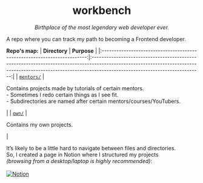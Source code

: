 <h1 align="center">workbench</h1>
<p align="center"><i>Birthplace of the most legendary web developer ever.</i></p>

<p>A repo where you can track my path to becoming a Frontend developer.</p>

**Repo's map:**
|                               **Directory**                              |                                                                                                **Purpose**                                                                                                |
|:------------------------------------------------------------------------:|:---------------------------------------------------------------------------------------------------------------------------------------------------------------------------------------------------------:|
| [`mentors/`](https://github.com/mikroffarad/workbench/tree/main/mentors) | <p align="left">Contains projects made by tutorials of certain mentors. <br> - Sometimes I redo certain things as I see fit. <br> - Subdirectories are named after certain mentors/courses/YouTubers.</p> |
| [`own/`](https://github.com/mikroffarad/workbench/tree/main/own)         | <p align="left">Contains my own projects.</p>                                                                                                                                                             |

It’s likely to be a little hard to navigate between files and directories.
<br>
So, I created a page in Notion where I structured my projects
<br>
<i>(browsing from a desktop/laptop is highly recommended)</i>:
<br>
<br>
[![Notion](https://img.shields.io/badge/Notion-%23000000.svg?style=for-the-badge&logo=notion&logoColor=white)](https://fierce-link-c4b.notion.site/workbench-s-projects-88e6979e1be34995a275169080dcb854?pvs=4)
